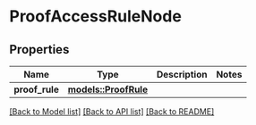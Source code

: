 # ProofAccessRuleNode

## Properties

Name | Type | Description | Notes
------------ | ------------- | ------------- | -------------
**proof_rule** | [**models::ProofRule**](ProofRule.md) |  | 

[[Back to Model list]](../README.md#documentation-for-models) [[Back to API list]](../README.md#documentation-for-api-endpoints) [[Back to README]](../README.md)



